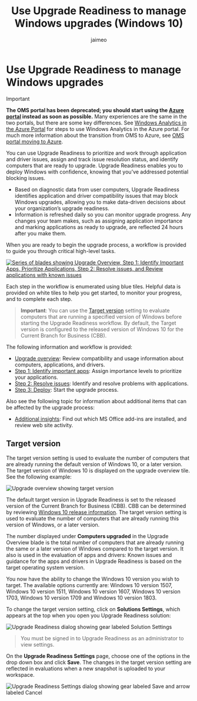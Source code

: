 ﻿---
title: Use Upgrade Readiness to manage Windows upgrades (Windows 10)
description: Describes how to use Upgrade Readiness to manage Windows upgrades.
keywords: windows analytics, oms, operations management suite, prerequisites, requirements, upgrades, log analytics, 
ms.localizationpriority: medium
ms.prod: w10
author: jaimeo
ms.author: jaimeo
ms.date: 07/31/2018
ms.topic: article
---

# Use Upgrade Readiness to manage Windows upgrades

>[!IMPORTANT]
>**The OMS portal has been deprecated; you should start using the [Azure portal](https://portal.azure.com) instead as soon as possible.** Many experiences are the same in the two portals, but there are some key differences. See [Windows Analytics in the Azure Portal](../update/windows-analytics-azure-portal.md) for steps to use Windows Analytics in the Azure portal. For much more information about the transition from OMS to Azure, see [OMS portal moving to Azure](https://docs.microsoft.com/azure/log-analytics/log-analytics-oms-portal-transition).

You can use Upgrade Readiness to prioritize and work through application and driver issues, assign and track issue resolution status, and identify computers that are ready to upgrade. Upgrade Readiness enables you to deploy Windows with confidence, knowing that you’ve addressed potential blocking issues.

- Based on diagnostic data from user computers, Upgrade Readiness identifies application and driver compatibility issues that may block Windows upgrades, allowing you to make data-driven decisions about your organization’s upgrade readiness.
- Information is refreshed daily so you can monitor upgrade progress. Any changes your team makes, such as assigning application importance and marking applications as ready to upgrade, are reflected 24 hours after you make them.

When you are ready to begin the upgrade process, a workflow is provided to guide you through critical high-level tasks. 

<A HREF="../images/ua-cg-15.png">![Series of blades showing Upgrade Overview, Step 1: Identify Important Apps, Prioritize Applications, Step 2: Resolve issues, and Review applications with known issues](../images/ua-cg-15.png)</A>

Each step in the workflow is enumerated using blue tiles. Helpful data is provided on white tiles to help you get started, to monitor your progress, and to complete each step.

>**Important**: You can use the [Target version](#target-version) setting to evaluate computers that are running a specified version of Windows before starting the Upgrade Readiness workflow. By default, the Target version is configured to the released version of Windows 10 for the Current Branch for Business (CBB).

The following information and workflow is provided:

- [Upgrade overview](upgrade-readiness-upgrade-overview.md): Review compatibility and usage information about computers, applications, and drivers.
- [Step 1: Identify important apps](upgrade-readiness-identify-apps.md): Assign importance levels to prioritize your applications.
- [Step 2: Resolve issues](upgrade-readiness-resolve-issues.md): Identify and resolve problems with applications.
- [Step 3: Deploy](upgrade-readiness-deploy-windows.md): Start the upgrade process.

Also see the following topic for information about additional items that can be affected by the upgrade process: 

- [Additional insights](upgrade-readiness-additional-insights.md): Find out which MS Office add-ins are installed, and review web site activity.

## Target version

The target version setting is used to evaluate the number of computers that are already running the default version of Windows 10, or a later version. The target version of Windows 10 is displayed on the upgrade overview tile. See the following example:

![Upgrade overview showing target version](../images/ur-target-version.png)

The default target version in Upgrade Readiness is set to the released version of the Current Branch for Business (CBB). CBB can be determined by reviewing [Windows 10 release information](https://technet.microsoft.com/windows/release-info.aspx). The target version setting is used to evaluate the number of computers that are already running this version of Windows, or a later version. 

The number displayed under **Computers upgraded** in the Upgrade Overview blade is the total number of computers that are already running the same or a later version of Windows compared to the target version. It also is used in the evaluation of apps and drivers: Known issues and guidance for the apps and drivers in Upgrade Readiness is based on the target operating system version.

You now have the ability to change the Windows 10 version you wish to target. The available options currently are: Windows 10 version 1507, Windows 10 version 1511, Windows 10 version 1607, Windows 10 version 1703, Windows 10 version 1709 and Windows 10 version 1803.

To change the target version setting, click on **Solutions Settings**, which appears at the top when you open you Upgrade Readiness solution:

![Upgrade Readiness dialog showing gear labeled Solution Settings](../images/ua-cg-08.png)

>You must be signed in to Upgrade Readiness as an administrator to view settings.

On the **Upgrade Readiness Settings** page, choose one of the options in the drop down box and click **Save**. The changes in the target version setting are reflected in evaluations when a new snapshot is uploaded to your workspace.

![Upgrade Readiness Settings dialog showing gear labeled Save and arrow labeled Cancel](../images/ur-settings.png)
